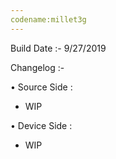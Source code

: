 ```yaml
---                                                                                            
codename:millet3g                                                                                  
---
```

Build Date :- 9/27/2019

Changelog :-

• Source Side :
- WIP

• Device Side :
- WIP
